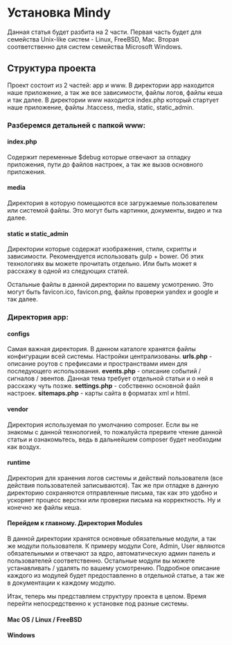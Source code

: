 # Установка Mindy

Данная статья будет разбита на 2 части. Первая часть будет для семейства Unix-like систем - Linux, FreeBSD, Mac. Вторая соответственно для систем семейства Microsoft Windows.

## Структура проекта

Проект состоит из 2 частей: app и www. В директории app находится наше приложение, а так же все зависимости, файлы логов, файлы кеша и так далее. В директории www находится index.php который стартует наше приложение, файлы .htaccess, media, static, static_admin.

### Разберемся детальней с папкой www:

#### index.php
Содержит переменные $debug которые отвечают за отладку приложения, пути до файлов настроек, а так же вызов основного приложения.

#### media
Директория в которую помещаются все загружаемые пользователем или системой файлы. Это могут быть картинки, документы, видео и тка далее.

#### static и static_admin
Директории которые содержат изображения, стили, скрипты и зависимости. Рекомендуется использовать gulp + bower. Об этих технологиях вы можете прочитать отдельно. Или быть может я расскажу в одной из следующих статей.

Остальные файлы в данной директории по вашему усмотрению. Это могут быть favicon.ico, favicon.png, файлы проверки yandex и google и так далее.

### Директория app:

#### configs
Самая важная директория. В данном каталоге хранятся файлы конфигурации всей системы. Настройки централизованы.
**urls.php**  - описание роутов с префиксами и пространствами имен для последующего использования.
**events.php** - описание событий / сигналов / эвентов. Данная тема требует отдельной статьи и о ней я расскажу чуть позже.
**settings.php** - собственно основной файл настроек.
**sitemaps.php** - карты сайта в форматах xml и html.

#### vendor
Директория используемая по умолчанию composer. Если вы не знакомы с данной технологией, то пожалуйста прервите чтение данной статьи и ознакомьтесь, ведь в дальнейшем composer будет необходим как воздух.

#### runtime
Директория для хранения логов системы и действий пользователя (все действия пользователей записываются). Так же при отладке в данную директорию сохраняются отправленные письма, так как это удобно и ускоряет процесс верстки или проверки письма на корректность. Ну и конечно же файлы кеша.

#### Перейдем к главному. Директория Modules
В данной директории хранятся основные обязательные модули, а так же модули пользователя. К примеру модули Core, Admin, User являются обязательными и отвечают за ядро, автоматическую админ панель и пользователей соответственно. Остальные модули вы можете устанавливать / удалять по вашему усмотрению. Подробное описание каждого из модулей будет предоставленно в отдельной статье, а так же в документации к каждому модулю.

Итак, теперь мы представляем структуру проекта в целом. Время перейти непосредственно к установке под разные системы.

#### Mac OS / Linux / FreeBSD

#### Windows